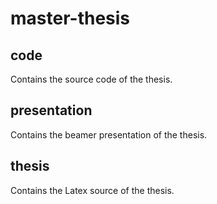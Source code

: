 # master-thesis

## code
Contains the source code of the thesis.

## presentation
Contains the beamer presentation of the thesis.

## thesis
Contains the Latex source of the thesis.
